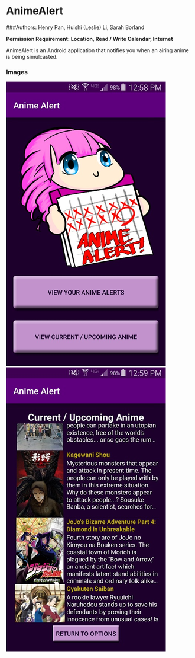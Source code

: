 # AnimeAlert
###Authors: Henry Pan, Huishi (Leslie) Li, Sarah Borland

**Permission Requirement: Location, Read / Write Calendar, Internet**

AnimeAlert is an Android application that notifies you when an airing anime is being simulcasted.

### Images 
<img src="screenshots/1.jpg" alt="Drawing" style="width: 50;"/> 
<img src="screenshots/2.jpg" alt="Drawing" style="width: 50;"/>
